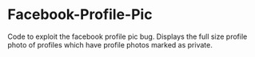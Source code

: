 Facebook-Profile-Pic
====================

Code to exploit the facebook profile pic bug. Displays the full size profile photo of profiles which have profile photos marked as private.
